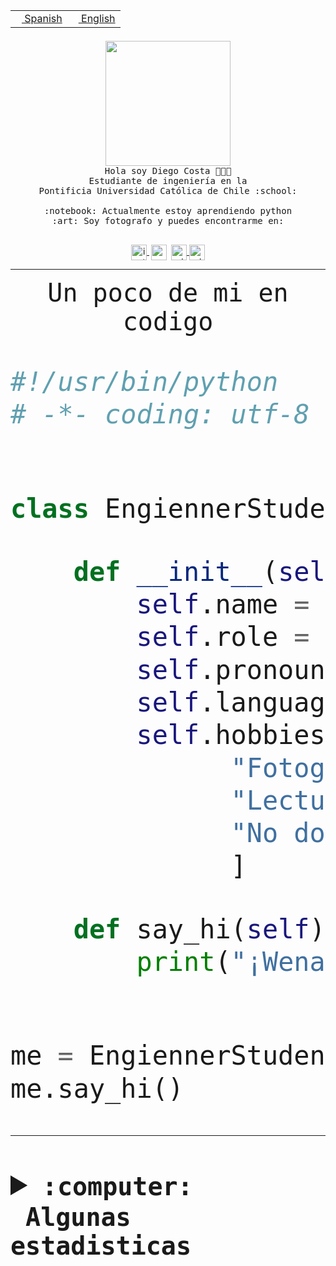 <table border="0"  align="right">
 <tr><td><a href="README.md"><img src="https://upload.wikimedia.org/wikipedia/commons/thumb/8/89/Bandera_de_Espa%C3%B1a.svg/1200px-Bandera_de_Espa%C3%B1a.svg.png" height="10"> Spanish</a></td>
 <td><a href="README.en.md"><img src="https://upload.wikimedia.org/wikipedia/commons/a/a4/Flag_of_the_United_States.svg" height="10"> English</a></td></tr>
</table><br><br><br>


<p align="center">
  <img src="https://github.com/diegocostares/diegocostares/blob/main/Images/aaa2.gif?raw=true" height="200px" weight="200px">
  <br><samp>
    Hola soy Diego Costa 👨🏻‍💻<br>
    Estudiante de ingeniería en la <br>
    Pontificia Universidad Católica de Chile :school:<br>
  <br>
    :notebook: Actualmente estoy aprendiendo python <br>
    :art: Soy fotografo y puedes encontrarme en: <br>
  <br></samp>
  
</p>

<p align="center">
   <a href="https://instagram.com/diegocosta_no" target="blank">
    <img 
    align="center" src="https://cdn.jsdelivr.net/npm/simple-icons@3.0.1/icons/instagram.svg" alt="instagram" height="25px" width="25px" />
  </a>
  <a style="border: 3px solid; color: white;"href="https://t.me/diegocosta_no" target="blank">
  <img
  align="center" alt="Telegram" width="25px" src="https://icons-for-free.com/iconfiles/png/512/Telegram-1324888767380505522.png" />
</a>
<a href="https://api.whatsapp.com/send?phone=56971897835&text=Hola!" target="blank">
  <img
  align="center" alt="wtsp" width="25px" src="https://img.icons8.com/pastel-glyph/2x/whatsapp--v2.png" />
</a>
<a href="https://www.linkedin.com/in/diego-costa-786249213/" target="blank">
  <img
  align="center" alt="wtsp" width="25px" src="https://img.icons8.com/metro/452/linkedin.png" />
</a>

  </a>
</p>

---


<p align="center"><font size="25"><samp>Un poco de mi en codigo</samp></front></p>


```python
#!/usr/bin/python
# -*- coding: utf-8 -*-


class EngiennerStudent:

    def __init__(self):
        self.name = "Diego Costa"
        self.role = "Estudiante"
        self.pronouns = "he/him"
        self.language_spoken = ["es_CL", "en_US"]
        self.hobbies = [
              "Fotografia",
              "Lectura",
              "No dormir",
              ]

    def say_hi(self):
        print("¡Wena mundo!")


me = EngiennerStudent()
me.say_hi()
```
---
<details>
  <summary><b><samp>:computer: &nbsp;Algunas estadisticas</samp></b></summary>
  <br/></p>

<!--START_SECTION:waka-->
![Code Time](http://img.shields.io/badge/Code%20Time-820%20hrs%2026%20mins-blue)

**Soy nocturno 🦉** 

```text
🌞 Mañana                 9 commits           ░░░░░░░░░░░░░░░░░░░░░░░░░   00.39 % 
🌆 Día                    704 commits         ████████░░░░░░░░░░░░░░░░░   30.58 % 
🌃 Tarde                  1008 commits        ███████████░░░░░░░░░░░░░░   43.79 % 
🌙 Noche                  581 commits         ██████░░░░░░░░░░░░░░░░░░░   25.24 % 
```
📅 **Soy más productivo los Martes** 

```text
Lunes                    354 commits         ████░░░░░░░░░░░░░░░░░░░░░   15.38 % 
Martes                   454 commits         █████░░░░░░░░░░░░░░░░░░░░   19.72 % 
Miércoles                305 commits         ███░░░░░░░░░░░░░░░░░░░░░░   13.25 % 
Jueves                   290 commits         ███░░░░░░░░░░░░░░░░░░░░░░   12.60 % 
Viernes                  374 commits         ████░░░░░░░░░░░░░░░░░░░░░   16.25 % 
Sábado                   205 commits         ██░░░░░░░░░░░░░░░░░░░░░░░   08.91 % 
Domingo                  320 commits         ███░░░░░░░░░░░░░░░░░░░░░░   13.90 % 
```


📊 **Esta semana me dediqué a** 

```text
🐱‍💻 Proyectos: 
2023-1-S4-Grupo2-Backend 15 hrs 44 mins      ██████████████░░░░░░░░░░░   57.72 % 
2023-1-S4-scraper        3 hrs 56 mins       ████░░░░░░░░░░░░░░░░░░░░░   14.44 % 
Arqui-31                 3 hrs 2 mins        ███░░░░░░░░░░░░░░░░░░░░░░   11.15 % 
2023-1-S4-Grupo2-Scraper 2 hrs 51 mins       ███░░░░░░░░░░░░░░░░░░░░░░   10.51 % 
gpti-scrapper-main       1 hr 6 mins         █░░░░░░░░░░░░░░░░░░░░░░░░   04.07 % 
```


 Last Updated on 22/04/2023 16:23:41 UTC
<!--END_SECTION:waka-->
  
  

<p align="center"> <img src="https://github-readme-stats.vercel.app/api?username=diegocostares&show_icons=true&theme=ayu-mirage" alt="abhisheknaiidu" /></p>
 
</details>
